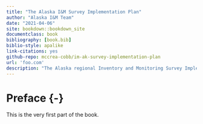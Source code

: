 ```yaml
--- 
title: "The Alaska I&M Survey Implementation Plan"
author: "Alaska I&M Team"
date: "2021-04-06"
site: bookdown::bookdown_site
documentclass: book
bibliography: [book.bib]
biblio-style: apalike
link-citations: yes
github-repo: mccrea-cobb/im-ak-survey-implementation-plan
url: 'foo.com'
description: "The Alaska regional Inventory and Monitoring Survey Implementation Plan."
---
```


# Preface {-}

This is the very first part of the book.
